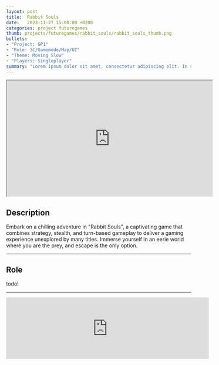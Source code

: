 ```yaml
---
layout: post
title:  Rabbit Souls
date:   2023-11-27 15:00:00 +0200
categories: project futuregames
thumb: projects/futuregames/rabbit_souls/rabbit_souls_thumb.png
bullets:
- "Project: GP1"
- "Role: 3C/Gamemode/Map/UI"
- "Theme: Moving Slow"
- "Players: Singleplayer"
summary: "Lorem ipsum dolor sit amet, consectetur adipiscing elit. In sollicitudin felis ac eros fringilla, eget convallis mi posuere. Nulla ut ultricies tortor, vel faucibus quam."
---
```


<iframe width="560" height="315" src="https://www.youtube.com/embed/FbnNTD4bcEw?si=pvOHL_KoZ2vWkhH8" title="YouTube video player" frameborder="1" allow="accelerometer; autoplay; clipboard-write; encrypted-media; gyroscope; picture-in-picture; web-share" referrerpolicy="strict-origin-when-cross-origin" allowfullscreen></iframe>

## Description
Embark on a chilling adventure in "Rabbit Souls", a captivating game that combines strategy, stealth, and turn-based gameplay to deliver a gaming experience unexplored by many titles. Immerse yourself in an eerie world where you are the prey, and escape is the only option.

___
## Role
todo!

___
<iframe src="https://www.itch.io/embed/2392002" width="552" height="167" frameborder="0"><a href="https://futuregames.itch.io/rabbit-souls">Rabbit Souls by Futuregames, Team 01</a></iframe>